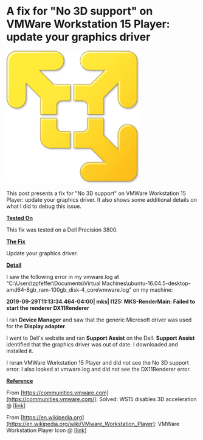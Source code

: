 # A fix for "No 3D support" on VMWare Workstation 15 Player: update your graphics driver

![vmware_workstation_logo](vmware_workstation_logo.png)

This post presents a fix for "No 3D support" on VMWare Workstation 15 Player: update your graphics driver. It also shows some additional details on what I did to debug this issue.

**<u><span>Tested On</span></u>**

This fix was tested on a Dell Precision 3800.

**<u><span>The Fix</span></u>**

Update your graphics driver.

**<u><span>Detail</span></u>**

I saw the following error in my vmware.log at "C:\\Users\\zpfeffer\\Documents\\Virtual Machines\\ubuntu-16.04.5-desktop-amd64-8gb\_ram-100gb\_disk-4\_core\\vmware.log" on my machine:

**2019-09-29T11:13:34.464-04:00| mks| I125: MKS-RenderMain: Failed to start the renderer DX11Renderer**

I ran **Device Manager** and saw that the generic Microsoft driver was used for the **Display adapter**.

I went to Dell's website and ran **Support Assist** on the Dell. **Support Assist** identified that the graphics driver was out of date. I downloaded and installed it.

I reran VMWare Workstation 15 Player and did not see the No 3D support error. I also looked at vmware.log and did not see the DX11Renderer error.

**<u><span>Reference</span></u>**

From [https://communities.vmware.com](https://communities.vmware.com/): Solved: WS15 disables 3D acceleration @ [[link](https://communities.vmware.com/thread/597620)]

From  [https://en.wikipedia.org](https://en.wikipedia.org/wiki/VMware_Workstation_Player): VMWare Workstation Player Icon @ [[link](https://en.wikipedia.org/wiki/VMware_Workstation_Player)]